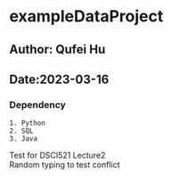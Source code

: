 # exampleDataProject
## Author: Qufei Hu
## Date:2023-03-16

### Dependency
`1. Python` \
`2. SQL` \
`3. Java` 

Test for DSCI521 Lecture2 \
Random typing to test conflict


